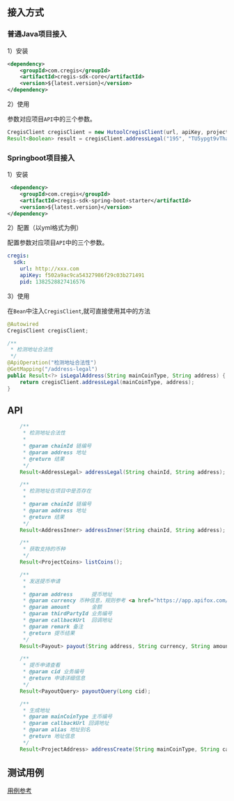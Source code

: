 ## 接入方式

### 普通Java项目接入

1）安装

```xml
<dependency>
    <groupId>com.cregis</groupId>
    <artifactId>cregis-sdk-core</artifactId>
    <version>${latest.version}</version>
</dependency>
```

2）使用

参数对应项目`API`中的三个参数。

```java
CregisClient cregisClient = new HutoolCregisClient(url, apiKey, projectId);
Result<Boolean> result = cregisClient.addressLegal("195", "TU5ypgt9vThayzSTWNiKYzwhT7uWDgcsUm");
```

### Springboot项目接入

1）安装

```xml
 <dependency>
    <groupId>com.cregis</groupId>
    <artifactId>cregis-sdk-spring-boot-starter</artifactId>
    <version>${latest.version}</version>
</dependency>
```

2）配置（以yml格式为例）

配置参数对应项目`API`中的三个参数。

```yaml
cregis:
  sdk:
    url: http://xxx.com
    apiKey: f502a9ac9ca54327986f29c03b271491
    pid: 1382528827416576
```

3）使用

在`Bean`中注入`CregisClient`,就可直接使用其中的方法

```java
@Autowired
CregisClient cregisClient;

/**
 * 检测地址合法性
 */
@ApiOperation("检测地址合法性")
@GetMapping("/address-legal")
public Result<?> isLegalAddress(String mainCoinType, String address) {
    return cregisClient.addressLegal(mainCoinType, address);
}
```

## API

```java
    /**
     * 检测地址合法性
     *
     * @param chainId 链编号
     * @param address 地址
     * @return 结果
     */
    Result<AddressLegal> addressLegal(String chainId, String address);

    /**
     * 检测地址在项目中是否存在
     *
     * @param chainId 链编号
     * @param address 地址
     * @return 结果
     */
    Result<AddressInner> addressInner(String chainId, String address);

    /**
     * 获取支持的币种
     */
    Result<ProjectCoins> listCoins();

    /**
     * 发送提币申请
     *
     * @param address      提币地址
     * @param currency 币种信息，规则参考 <a href="https://app.apifox.com/link/project/2923699/apis/doc-2804947"/>
     * @param amount       金额
     * @param thirdPartyId 业务编号
     * @param callbackUrl  回调地址
     * @param remark 备注
     * @return 提币结果
     */
    Result<Payout> payout(String address, String currency, String amount, String thirdPartyId, String callbackUrl, String remark);

    /**
     * 提币申请查看
     * @param cid 业务编号
     * @return 申请详细信息
     */
    Result<PayoutQuery> payoutQuery(Long cid);

    /**
     * 生成地址
     * @param mainCoinType 主币编号
     * @param callbackUrl 回调地址
     * @param alias 地址别名
     * @return 地址信息
     */
    Result<ProjectAddress> addressCreate(String mainCoinType, String callbackUrl, String alias);
```

## 测试用例
[用例参考](https://github.com/0xcregis/cregis-java-sdk/blob/master/cregis-sdk-core/src/test/java/com/cregis/core/HutoolClientTest.java)

